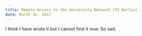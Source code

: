 ```yaml
---
title: Remote Access to the University Network (TU Berlin)
date: March 31, 2017
---
```


I think I have wrote it but I cannot find it now. So sad.

